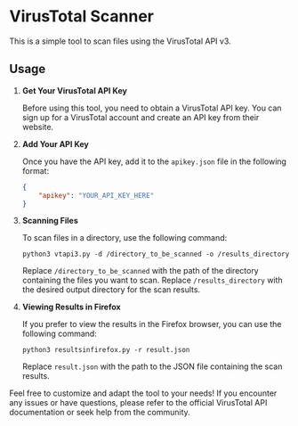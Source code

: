 # VirusTotal Scanner

This is a simple tool to scan files using the VirusTotal API v3.

## Usage

1. **Get Your VirusTotal API Key**

   Before using this tool, you need to obtain a VirusTotal API key. You can sign up for a VirusTotal account and create an API key from their website.

2. **Add Your API Key**

   Once you have the API key, add it to the `apikey.json` file in the following format:

   ```json
   {
       "apikey": "YOUR_API_KEY_HERE"
   }
   ```

3. **Scanning Files**

   To scan files in a directory, use the following command:

   ```shell
   python3 vtapi3.py -d /directory_to_be_scanned -o /results_directory
   ```

   Replace `/directory_to_be_scanned` with the path of the directory containing the files you want to scan. Replace `/results_directory` with the desired output directory for the scan results.

4. **Viewing Results in Firefox**

   If you prefer to view the results in the Firefox browser, you can use the following command:

   ```shell
   python3 resultsinfirefox.py -r result.json
   ```

   Replace `result.json` with the path to the JSON file containing the scan results.

Feel free to customize and adapt the tool to your needs! If you encounter any issues or have questions, please refer to the official VirusTotal API documentation or seek help from the community.
